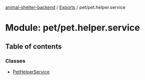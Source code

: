 [animal-shelter-backend](../README.md) / [Exports](../modules.md) / pet/pet.helper.service

# Module: pet/pet.helper.service

## Table of contents

### Classes

- [PetHelperService](../classes/pet_pet_helper_service.PetHelperService.md)
